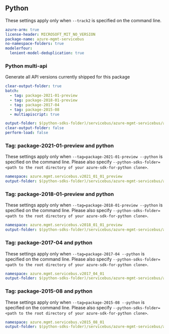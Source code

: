 ## Python


These settings apply only when `--track2` is specified on the command line.

``` yaml $(track2)
azure-arm: true
license-header: MICROSOFT_MIT_NO_VERSION
package-name: azure-mgmt-servicebus
no-namespace-folders: true
modelerfour:
  lenient-model-deduplication: true
```

### Python multi-api

Generate all API versions currently shipped for this package


```yaml $(multiapi) && $(track2)
clear-output-folder: true
batch:
  - tag: package-2021-01-preview
  - tag: package-2018-01-preview
  - tag: package-2017-04
  - tag: package-2015-08
  - multiapiscript: true
```

``` yaml $(multiapiscript)
output-folder: $(python-sdks-folder)/servicebus/azure-mgmt-servicebus/azure/mgmt/servicebus/
clear-output-folder: false
perform-load: false
```

### Tag: package-2021-01-preview and python

These settings apply only when `--tag=package-2021-01-preview --python` is specified on the command line.
Please also specify `--python-sdks-folder=<path to the root directory of your azure-sdk-for-python clone>`.

``` yaml $(tag) == 'package-2021-01-preview'
namespace: azure.mgmt.servicebus.v2021_01_01_preview
output-folder: $(python-sdks-folder)/servicebus/azure-mgmt-servicebus/azure/mgmt/servicebus/v2021_01_01_preview
```

### Tag: package-2018-01-preview and python

These settings apply only when `--tag=package-2018-01-preview --python` is specified on the command line.
Please also specify `--python-sdks-folder=<path to the root directory of your azure-sdk-for-python clone>`.

``` yaml $(tag) == 'package-2018-01-preview'
namespace: azure.mgmt.servicebus.v2018_01_01_preview
output-folder: $(python-sdks-folder)/servicebus/azure-mgmt-servicebus/azure/mgmt/servicebus/v2018_01_01_preview
```

### Tag: package-2017-04 and python

These settings apply only when `--tag=package-2017-04 --python` is specified on the command line.
Please also specify `--python-sdks-folder=<path to the root directory of your azure-sdk-for-python clone>`.

``` yaml $(tag) == 'package-2017-04'
namespace: azure.mgmt.servicebus.v2017_04_01
output-folder: $(python-sdks-folder)/servicebus/azure-mgmt-servicebus/azure/mgmt/servicebus/v2017_04_01
```

### Tag: package-2015-08 and python

These settings apply only when `--tag=package-2015-08 --python` is specified on the command line.
Please also specify `--python-sdks-folder=<path to the root directory of your azure-sdk-for-python clone>`.

``` yaml $(tag) == 'package-2015-08'
namespace: azure.mgmt.servicebus.v2015_08_01
output-folder: $(python-sdks-folder)/servicebus/azure-mgmt-servicebus/azure/mgmt/servicebus/v2015_08_01
```

